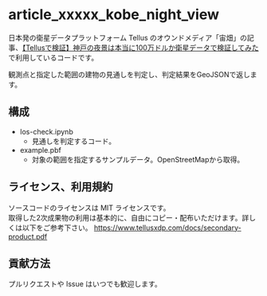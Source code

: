 # article_xxxxx_kobe_night_view

日本発の衛星データプラットフォーム Tellus のオウンドメディア「宙畑」の記事、[【Tellusで検証】神戸の夜景は本当に100万ドルか衛星データで検証してみた](https://sorabatake.jp/xxxxx/)
で利用しているコードです。

観測点と指定した範囲の建物の見通しを判定し、判定結果をGeoJSONで返します。

## 構成
- los-check.ipynb
  - 見通しを判定するコード。
- example.pbf
  - 対象の範囲を指定するサンプルデータ。OpenStreetMapから取得。


## ライセンス、利用規約
ソースコードのライセンスは MIT ライセンスです。  
取得した2次成果物の利用は基本的に、自由にコピー・配布いただけます。詳しくは以下をご参考下さい。
https://www.tellusxdp.com/docs/secondary-product.pdf

## 貢献方法
プルリクエストや Issue はいつでも歓迎します。
